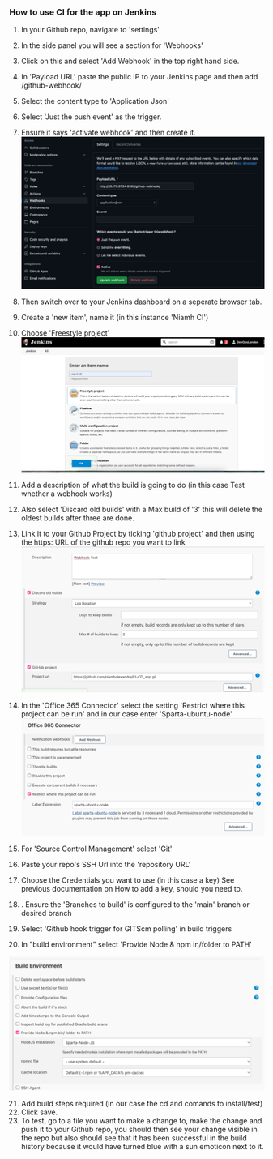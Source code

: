 ### How to use CI for the app on Jenkins

1. In your Github repo, navigate to 'settings' 
2. In the side panel you will see a section for 'Webhooks'
3. Click on this and select 'Add Webhook' in the top right hand side.
4. In 'Payload URL' paste the public IP to your Jenkins page and then add /github-webhook/
5. Select the content type to 'Application Json'
6. Select 'Just the push event' as the trigger.
7. Ensure it says 'activate webhook' and then create it.
   ![alt text](<Screenshot 2024-03-20 at 17.34.37-1.png>)
8. Then switch over to your Jenkins dashboard on a seperate browser tab.
9.  Create a 'new item', name it (in this instance 'Niamh CI')
10. Choose 'Freestyle project'
![alt text](<Screenshot 2024-03-20 at 17.33.59.png>)

11.  Add a description of what the build is going to do (in this case Test whether a webhook works)
12.  Also select 'Discard old builds' with a Max build of '3' this will delete the oldest builds after three are done.
13.  Link it to your Github Project by ticking 'github project' and then using the https: URL of the github repo you want to link
![alt text](<Screenshot 2024-03-20 at 17.35.51-1.png>) 
    
14.   In the 'Office 365 Connector' select the setting 'Restrict where this project can be run' and in our case enter 'Sparta-ubuntu-node'
   ![alt text](<Screenshot 2024-03-20 at 17.36.54.png>)
15.   For 'Source Control Management' select 'Git'
16.   Paste your repo's SSH Url into the 'repository URL'
17.   Choose the Credentials you want to use (in this case a key) See previous documentation on How to add a key, should you need to.
18.   .   Ensure the 'Branches to build' is configured to the 'main' branch or desired branch
19.  Select 'Github hook trigger for GITScm polling' in build triggers
20.  In "build environment" select 'Provide Node & npm in/folder to PATH'
   
   ![alt text](<Screenshot 2024-03-20 at 17.38.19-1.png>)
   
21. Add build steps required (in our case the cd and comands to install/test)
22. Click save.
23. To test, go to a file you want to make a change to, make the change and push it to your Github repo, you should then see your change visible in the repo but also should see that it has been successful in the build history because it would have turned blue with a sun emoticon next to it. 